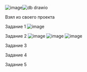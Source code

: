 ![image](https://github.com/user-attachments/assets/9f9b75a0-ea98-4708-9eb6-193487e9f8f0)![db drawio](https://github.com/user-attachments/assets/25060d5e-cc7d-4bd0-9381-a56ef91ea9ea)

Взял из своего проекта

Задание 1
![image](https://github.com/user-attachments/assets/60e49ac7-3f55-4319-a128-f02662d9425f)

Задание 2
![image](https://github.com/user-attachments/assets/52c5ac9a-e5fc-40f0-9de2-77756520c8bb)
![image](https://github.com/user-attachments/assets/db480e98-c7f9-4e3d-993b-0ccc0e92edb5)
![image](https://github.com/user-attachments/assets/db5b5517-25a8-40c3-8972-f3c9edebef5f)




Задание 3


Задание 4


Задание 5
